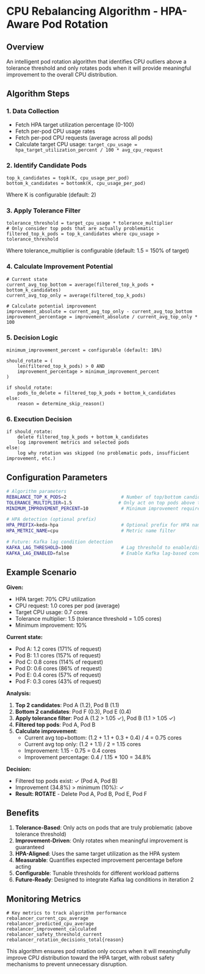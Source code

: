 # CPU Rebalancing Algorithm - HPA-Aware Pod Rotation

## Overview

An intelligent pod rotation algorithm that identifies CPU outliers above a tolerance threshold and only rotates pods when it will provide meaningful improvement to the overall CPU distribution.

## Algorithm Steps

### 1. **Data Collection**
- Fetch HPA target utilization percentage (0-100)
- Fetch per-pod CPU usage rates
- Fetch per-pod CPU requests (average across all pods)
- Calculate target CPU usage: `target_cpu_usage = hpa_target_utilization_percent / 100 * avg_cpu_request`

### 2. **Identify Candidate Pods**
```
top_k_candidates = topk(K, cpu_usage_per_pod)
bottom_k_candidates = bottomk(K, cpu_usage_per_pod)
```
Where K is configurable (default: 2)

### 3. **Apply Tolerance Filter**
```
tolerance_threshold = target_cpu_usage * tolerance_multiplier
# Only consider top pods that are actually problematic
filtered_top_k_pods = top_k_candidates where cpu_usage > tolerance_threshold
```
Where tolerance_multiplier is configurable (default: 1.5 = 150% of target)

### 4. **Calculate Improvement Potential**
```
# Current state
current_avg_top_bottom = average(filtered_top_k_pods + bottom_k_candidates)
current_avg_top_only = average(filtered_top_k_pods)

# Calculate potential improvement
improvement_absolute = current_avg_top_only - current_avg_top_bottom
improvement_percentage = improvement_absolute / current_avg_top_only * 100
```

### 5. **Decision Logic**
```
minimum_improvement_percent = configurable (default: 10%)

should_rotate = (
    len(filtered_top_k_pods) > 0 AND
    improvement_percentage > minimum_improvement_percent
)

if should_rotate:
    pods_to_delete = filtered_top_k_pods + bottom_k_candidates
else:
    reason = determine_skip_reason()
```

### 6. **Execution Decision**
```
if should_rotate:
    delete filtered_top_k_pods + bottom_k_candidates
    log improvement metrics and selected pods
else:
    log why rotation was skipped (no problematic pods, insufficient improvement, etc.)
```

## Configuration Parameters

```bash
# Algorithm parameters
REBALANCE_TOP_K_PODS=2                    # Number of top/bottom candidate pods to consider
TOLERANCE_MULTIPLIER=1.5                 # Only act on top pods above this threshold (150% of target)
MINIMUM_IMPROVEMENT_PERCENT=10            # Minimum improvement required (% of top pod average CPU)

# HPA detection (optional prefix)
HPA_PREFIX=keda-hpa                       # Optional prefix for HPA name
HPA_METRIC_NAME=cpu                       # Metric name filter

# Future: Kafka lag condition detection
KAFKA_LAG_THRESHOLD=1000                  # Lag threshold to enable/disable rebalancing
KAFKA_LAG_ENABLED=false                   # Enable Kafka lag-based conditions (v2)
```

## Example Scenario

**Given:**
- HPA target: 70% CPU utilization
- CPU request: 1.0 cores per pod (average)
- Target CPU usage: 0.7 cores
- Tolerance multiplier: 1.5 (tolerance threshold = 1.05 cores)
- Minimum improvement: 10%

**Current state:**
- Pod A: 1.2 cores (171% of request) 
- Pod B: 1.1 cores (157% of request)
- Pod C: 0.8 cores (114% of request)
- Pod D: 0.6 cores (86% of request)
- Pod E: 0.4 cores (57% of request)
- Pod F: 0.3 cores (43% of request)

**Analysis:**
1. **Top 2 candidates**: Pod A (1.2), Pod B (1.1)
2. **Bottom 2 candidates**: Pod F (0.3), Pod E (0.4)
3. **Apply tolerance filter**: Pod A (1.2 > 1.05 ✓), Pod B (1.1 > 1.05 ✓)
4. **Filtered top pods**: Pod A, Pod B
5. **Calculate improvement**:
   - Current avg top+bottom: (1.2 + 1.1 + 0.3 + 0.4) / 4 = 0.75 cores
   - Current avg top only: (1.2 + 1.1) / 2 = 1.15 cores
   - Improvement: 1.15 - 0.75 = 0.4 cores
   - Improvement percentage: 0.4 / 1.15 * 100 = 34.8%

**Decision:**
- Filtered top pods exist: ✓ (Pod A, Pod B)
- Improvement (34.8%) > minimum (10%): ✓
- **Result: ROTATE** - Delete Pod A, Pod B, Pod E, Pod F

## Benefits

1. **Tolerance-Based**: Only acts on pods that are truly problematic (above tolerance threshold)
2. **Improvement-Driven**: Only rotates when meaningful improvement is guaranteed
3. **HPA-Aligned**: Uses the same target utilization as the HPA system
4. **Measurable**: Quantifies expected improvement percentage before acting
5. **Configurable**: Tunable thresholds for different workload patterns
6. **Future-Ready**: Designed to integrate Kafka lag conditions in iteration 2

## Monitoring Metrics

```promql
# Key metrics to track algorithm performance
rebalancer_current_cpu_average
rebalancer_predicted_cpu_average  
rebalancer_improvement_calculated
rebalancer_safety_threshold_current
rebalancer_rotation_decisions_total{reason}
```

This algorithm ensures pod rotation only occurs when it will meaningfully improve CPU distribution toward the HPA target, with robust safety mechanisms to prevent unnecessary disruption.
